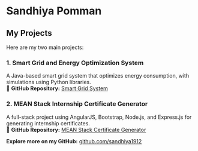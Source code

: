 # Sandhiya Pomman  

## My Projects  

Here are my two main projects:  

### 1️. Smart Grid and Energy Optimization System
A Java-based smart grid system that optimizes energy consumption, with simulations using Python libraries.  
🔗 **GitHub Repository:** [Smart Grid System](https://github.com/sandhiya1912/Smart_Grid_System)  

###  2️. MEAN Stack Internship Certificate Generator
A full-stack project using AngularJS, Bootstrap, Node.js, and Express.js for generating internship certificates.  
🔗 **GitHub Repository:** [MEAN Stack Certificate Generator](https://github.com/sandhiya1912/Angular-intern-project)  

**Explore more on my GitHub:** [github.com/sandhiya1912](https://github.com/sandhiya1912)  
